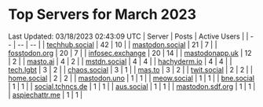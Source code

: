 # Top Servers for March 2023
Last Updated: 03/18/2023 02:43:09 UTC
| Server | Posts | Active Users |
| -- | -- | -- |
| [techhub.social](https://techhub.social/tags/PowerShell) | 42 | 10 |
| [mastodon.social](https://mastodon.social/tags/PowerShell) | 21 | 7 |
| [fosstodon.org](https://fosstodon.org/tags/PowerShell) | 20 | 7 |
| [infosec.exchange](https://infosec.exchange/tags/PowerShell) | 20 | 14 |
| [mastodonapp.uk](https://mastodonapp.uk/tags/PowerShell) | 12 | 2 |
| [masto.ai](https://masto.ai/tags/PowerShell) | 4 | 2 |
| [mstdn.social](https://mstdn.social/tags/PowerShell) | 4 | 4 |
| [hachyderm.io](https://hachyderm.io/tags/PowerShell) | 4 | 4 |
| [tech.lgbt](https://tech.lgbt/tags/PowerShell) | 3 | 2 |
| [chaos.social](https://chaos.social/tags/PowerShell) | 3 | 1 |
| [mas.to](https://mas.to/tags/PowerShell) | 3 | 2 |
| [twit.social](https://twit.social/tags/PowerShell) | 2 | 2 |
| [home.social](https://home.social/tags/PowerShell) | 2 | 2 |
| [mastodon.uno](https://mastodon.uno/tags/PowerShell) | 1 | 1 |
| [meow.social](https://meow.social/tags/PowerShell) | 1 | 1 |
| [bne.social](https://bne.social/tags/PowerShell) | 1 | 1 |
| [social.tchncs.de](https://social.tchncs.de/tags/PowerShell) | 1 | 1 |
| [aus.social](https://aus.social/tags/PowerShell) | 1 | 1 |
| [mastodon.sdf.org](https://mastodon.sdf.org/tags/PowerShell) | 1 | 1 |
| [aspiechattr.me](https://aspiechattr.me/tags/PowerShell) | 1 | 1 |

